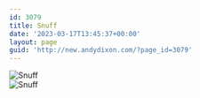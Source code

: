 ```yaml
---
id: 3079
title: Snuff
date: '2023-03-17T13:45:37+00:00'
layout: page
guid: 'http://new.andydixon.com/?page_id=3079'
---
```


![Snuff](https://i0.wp.com/assets.g8x2.ldn.idrivee2-23.com/posters/Snuff%2001.jpg?w=1200&ssl=1 "Snuff")  
![Snuff](https://i0.wp.com/assets.g8x2.ldn.idrivee2-23.com/posters/Snuff%2002.jpg?w=1200&ssl=1 "Snuff")